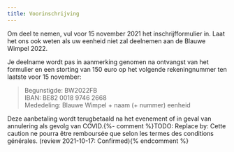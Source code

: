 ```yaml
---
title: Voorinschrijving
---
```

Om deel te nemen, vul voor 15 november 2021 het inschrijfformulier in.
Laat het ons ook weten als uw eenheid niet zal deelnemen aan de Blauwe Wimpel 2022.

Je deelname wordt pas in aanmerking genomen na ontvangst van het formulier en een storting van 150 euro
op het volgende rekeningnummer ten laatste voor 15 november:

> Begunstigde: BW2022FB  
> IBAN: BE82 0018 9746 2668  
> Mededeling: Blauwe Wimpel + naam (+ nummer) eenheid

Deze aanbetaling wordt terugbetaald na het evenement of in geval van annulering als gevolg van COVID.{%- comment %}TODO: Replace by: Cette caution ne pourra être remboursée que selon les termes des conditions générales. (review 2021-10-17: Confirmed){% endcomment %}
